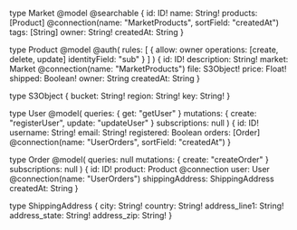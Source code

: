 type Market @model @searchable {
    id: ID!
    name: String!
    products: [Product]
        @connection(name: "MarketProducts", sortField: "createdAt")
    tags: [String]
    owner: String!
    createdAt: String
}

type Product
    @model
    @auth(
        rules: [
            {
                allow: owner
                operations: [create, delete, update]
                identityField: "sub"
            }
        ]
    ) {
    id: ID!
    description: String!
    market: Market @connection(name: "MarketProducts")
    file: S3Object!
    price: Float!
    shipped: Boolean!
    owner: String
    createdAt: String
}

type S3Object {
    bucket: String!
    region: String!
    key: String!
}

type User
    @model(
        queries: { get: "getUser" }
        mutations: { create: "registerUser", update: "updateUser" }
        subscriptions: null
    ) {
    id: ID!
    username: String!
    email: String!
    registered: Boolean
    orders: [Order] @connection(name: "UserOrders", sortField: "createdAt")
}

type Order
    @model(
        queries: null
        mutations: { create: "createOrder" }
        subscriptions: null
    ) {
    id: ID!
    product: Product @connection
    user: User @connection(name: "UserOrders")
    shippingAddress: ShippingAddress
    createdAt: String
}

type ShippingAddress {
    city: String!
    country: String!
    address_line1: String!
    address_state: String!
    address_zip: String!
}
